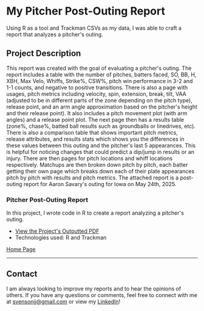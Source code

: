 # My Pitcher Post-Outing Report

Using R as a tool and Trackman CSVs as my data, I was able to craft a report that analyzes a pitcher's outing.

## Project Description

This report was created with the goal of evaluating a pitcher's outing. The report includes a table with the number of pitches, batters faced, SO, BB, H, XBH, Max Velo, Whiffs, Strike%, CSW%, pitch win performance in 3-2 and 1-1 counts, and negative to positive transitions. There is also a page with usages, pitch metrics including velocity, spin, extension, break, tilt, VAA (adjusted to be in different parts of the zone depending on the pitch type), release point, and an arm angle approximation based on the pitcher's height and their release point). It also includes a pitch movement plot (with arm angles) and a release point plot. The next page then has a results table (zone%, chase%, batted ball results such as groundballs or linedrives, etc). There is also a comparison table that shows important pitch metrics, release attributes, and results stats which shows you the differences in these values between this outing and the pitcher's last 5 appearances. This is helpful for noticing changes that could predict a dip/jump in results or an injury. There are then pages for pitch locations and whiff locations respectively. Matchups are then broken down pitch by pitch, each batter getting their own page which breaks down each of their plate appearances pitch by pitch with results and pitch metrics. The attached report is a post-outing report for Aaron Savary's outing for Iowa on May 24th, 2025.

### Pitcher Post-Outing Report
In this project, I wrote code in R to create a report analyzing a pitcher's outing.

- [View the Project's Outputted PDF](https://github.com/jjsvenson/jj-svenson-baseball-analytics/blob/8c4e475e74a716bdc2167e17b7fa70003e1da3f1/Aaron%20Savary%20Post-Outing%20Report%205-24-25.pdf)
- Technologies used: R and Trackman

[Home Page](index.md)

---

## Contact

I am always looking to improve my reports and to hear the opinions of others. If you have any questions or comments, feel free to connect with me at [svensonjj@gmail.com](mailto:svensonjj@gmail.com) or view my [LinkedIn](https://www.linkedin.com/in/john-jj-svenson/)!
